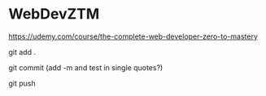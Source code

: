 # WebDevZTM
https://udemy.com/course/the-complete-web-developer-zero-to-mastery


git add .

git commit (add -m and test in single quotes?)

git push
